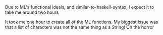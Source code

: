 Due to ML's functional ideals, and similar-to-haskell-syntax, I expect it to take me around two hours

It took me one hour to create all of the ML functions.  My biggest issue was that a list of characters was not the same thing as a String!  Oh the horror
